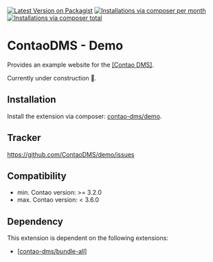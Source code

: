 [![Latest Version on Packagist](http://img.shields.io/packagist/v/contao-dms/demo.svg?style=flat)](https://packagist.org/packages/contao-dms/demo)
[![Installations via composer per month](http://img.shields.io/packagist/dm/contao-dms/demo.svg?style=flat)](https://packagist.org/packages/contao-dms/demo)
[![Installations via composer total](http://img.shields.io/packagist/dt/contao-dms/demo.svg?style=flat)](https://packagist.org/packages/contao-dms/demo)

ContaoDMS - Demo
================

Provides an example website for the [[Contao DMS]](https://github.com/ContaoDMS/dms).

Currently under construction :construction:.


Installation
------------

Install the extension via composer: [contao-dms/demo](https://packagist.org/packages/contao-dms/demo).


Tracker
-------

https://github.com/ContaoDMS/demo/issues


Compatibility
-------------

- min. Contao version: >= 3.2.0
- max. Contao version: <  3.6.0


Dependency
----------

This extension is dependent on the following extensions:

- [[contao-dms/bundle-all]](https://packagist.org/packages/contao-dms/bundle-all)
